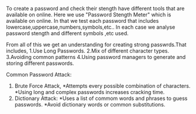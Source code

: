 To create a password and check their stength have different tools that are available on online.
Here we use "Password Stength Meter" which is available on online.
In that we test each password that includes lowercase,uppercase,numbers,symbols,etc..
In each case we analyse password stength and different symbols ,etc used.

From all of this we get an understanding for creating strong passwrds.That includes,
1.Use Long Passwords.
2.Mix of different character types.
3.Avoiding common patterns
4.Using password managers to generate and storing different passwords.

Common Password Attack:
1. Brute Force Attack,
   *Attempts every possible combination of characters.
   *Using long and complex passwords increases cracking time.
2. Dictionary Attack:
  *Uses a list of commom words and phrases to guess passwords.
   *Avoid dictionary words or common substitutions.

